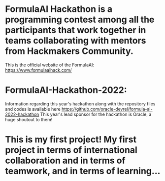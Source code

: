 # FormulaAI Hackathon is a programming contest among all the participants that work together in teams collaborating with mentors from Hackmakers Community.
This is the official website of the FormulaAI: https://www.formulaaihack.com/
# FormulaAI-Hackathon-2022:
Information regarding this year's hackathon along with the repository files and codes is available here 
https://github.com/oracle-devrel/formula-ai-2022-hackathon
This year's lead sponsor for the hackathon is Oracle, a huge shoutout to them!
# This is my first project! My first project in terms of international collaboration and in terms of teamwork, and in terms of learning...
